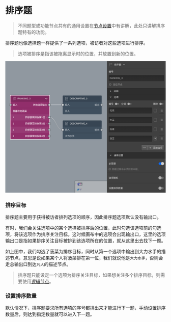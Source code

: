 ```index

```

```tag

```

```summary

```
# 排序题

> 不同题型或功能节点共有的通用设置在[节点设置](../node-setting/concept.md)中有讲解，此处只讲解排序题特有的功能。

排序题也像选择题一样提供了一系列选项，被访者对这些选项进行排序。
> 选项被排序是指该被拖离显示时的位置，并放置到新的位置。

<img src='./images/rank.png' width='600'>

### 排序目标
排序题主要用于获得被访者排列选项的顺序，因此排序题选项默认没有输出口。

有时，我们会关注选项中的某个选择被排序后的位置，此时勾选该选项前的勾选项，将该选项作为排序关注目标。这时候画布中的选项会出现输出口，这里的选项输出口是指如果排序关注目标被排到该选项所在的位置，就从这里出去找下一题。

如上图中，我们勾选了菠菜为排序目标，同时从第一个选项中输出到大力水手的描述节点，意思是说如果某个人将菠菜排在第一位，我们就说他是`大力水手`，否则会走总输出口到达`凡人`的描述节点。

> 排序题只能设定一个选项为排序关注目标，如果想关注多个排序目标，则需要使用[逻辑节点](./logic.md)。

### 设置排序数量
默认情况下，排序题要求所有选项的序号都排出来才能进行下一题，手动设置排序数量后，则达到指定数量就可以进入下一题。

